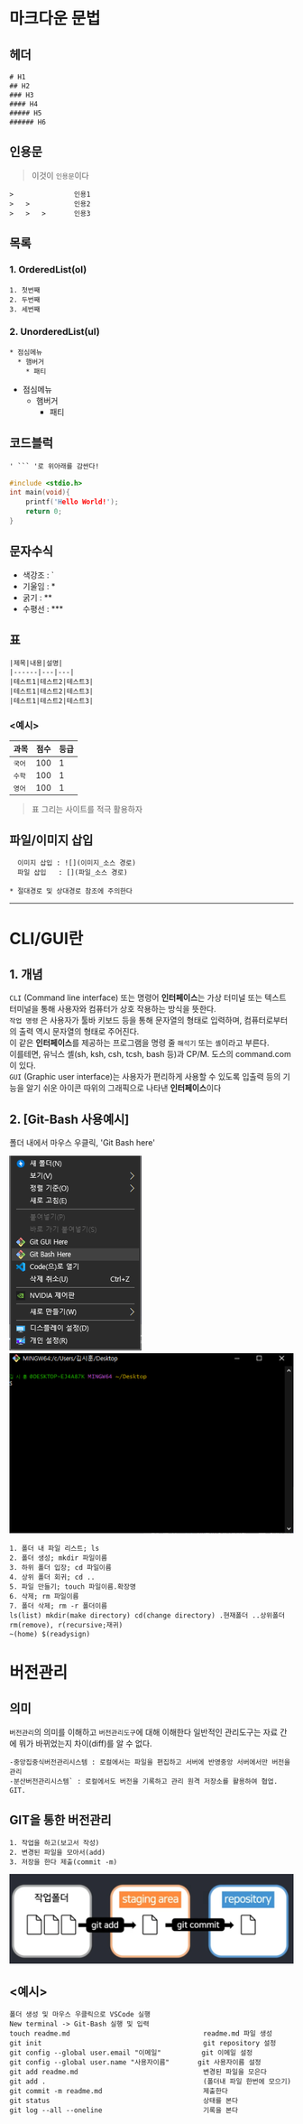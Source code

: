 # 마크다운 문법
## 헤더
```
# H1
## H2
### H3
#### H4
##### H5
###### H6
```
## 인용문
> 이것이 `인용문`이다
```
>               인용1
>   >           인용2
>   >   >       인용3
```
## 목록
### 1. OrderedList(ol)
```
1. 첫번째
2. 두번째
3. 세번째
```
### 2. UnorderedList(ul)
```
* 점심메뉴
  * 햄버거
    * 패티
```
* 점심메뉴
  * 햄버거
    * 패티
## 코드블럭
```
' ``` '로 위아래를 감싼다!
```
```c
#include <stdio.h>
int main(void){
    printf('Hello World!');
    return 0;
}
```
## 문자수식
* 색강조 : `
* 기울임 : *
* 굵기 : **
* 수평선 : ***

## 표   
```
|제목|내용|설명|
|------|---|---|
|테스트1|테스트2|테스트3|
|테스트1|테스트2|테스트3|
|테스트1|테스트2|테스트3|
```
### <예시>
|과목|점수|등급|
|------|---|---|
|`국어`|100| 1|
|`수학`|100| 1|
|`영어`|100| 1|

> 표 그리는 사이트를 적극 활용하자   

## 파일/이미지 삽입
```
  이미지 삽입 : ![](이미지_소스 경로)
  파일 삽입   : [](파일_소스 경로)
  
* 절대경로 및 상대경로 참조에 주의한다
```
***

# CLI/GUI란
## 1. 개념
`CLI` (Command line interface) 또는 명령어 **인터페이스**는 가상 터미널 또는 텍스트 터미널을 통해 사용자와 컴퓨터가 상호 작용하는 방식을 뜻한다.   
`작업 명령` 은 사용자가 툴바 키보드 등을 통해 문자열의 형태로 입력하며, 컴퓨터로부터의 출력 역시 문자열의 형태로 주어진다.   
이 같은 **인터페이스**를 제공하는 프로그램을 명령 줄 `해석기` 또는 `셸`이라고 부른다.   
이를테면, 유닉스 셸(sh, ksh, csh, tcsh, bash 등)과 CP/M. 도스의 command.com이 있다.   
`GUI` (Graphic user interface)는 사용자가 편리하게 사용할 수 있도록 입출력 등의 기능을 알기 쉬운 아이콘 따위의 그래픽으로 나타낸 **인터페이스**이다   

## 2. [Git-Bash 사용예시]
폴더 내에서 마우스 우클릭, 'Git Bash here'   

![마우스](마우스우클릭.png)　　　　　　![깃](GITBASH.png)
```
1. 폴더 내 파일 리스트; ls   
2. 폴더 생성; mkdir 파일이름   
3. 하위 폴더 입장; cd 파일이름   
4. 상위 폴더 회귀; cd ..     
5. 파일 만들기; touch 파일이름.확장명   
6. 삭제; rm 파일이름   
7. 폴더 삭제; rm -r 폴더이름
ls(list) mkdir(make directory) cd(change directory) .현재폴더 ..상위폴더 rm(remove), r(recursive;재귀)   
~(home) $(readysign)
```   
# 버전관리
## 의미
`버전관리`의 의미를 이해하고 `버전관리도구`에 대해 이해한다
일반적인 관리도구는 자료 간에 뭐가 바뀌었는지 차이(diff)를 알 수 없다.   
```
-중앙집중식버전관리시스템 : 로컬에서는 파일을 편집하고 서버에 반영중앙 서버에서만 버전을 관리   
-분산버전관리시스템` : 로컬에서도 버전을 기록하고 관리 원격 저장소를 활용하여 협업. GIT.
 ```
## GIT을 통한 버전관리
```
1. 작업을 하고(보고서 작성)
2. 변경된 파일을 모아서(add)
3. 저장을 한다 제출(commit -m)
```
![repository](repository.png)
## <예시>
````
폴더 생성 및 마우스 우클릭으로 VSCode 실행   
New terminal -> Git-Bash 실행 및 입력       
touch readme.md                                 readme.md 파일 생성
git init                                        git repository 설정
git config --global user.email "이메일"          git 이메일 설정
git config --global user.name "사용자이름"       git 사용자이름 설정
git add readme.md                               변경된 파일을 모은다
git add .                                       (폴더내 파일 한번에 모으기)
git commit -m readme.md                         제출한다
git status                                      상태를 본다
git log --all --oneline                         기록을 본다
````
